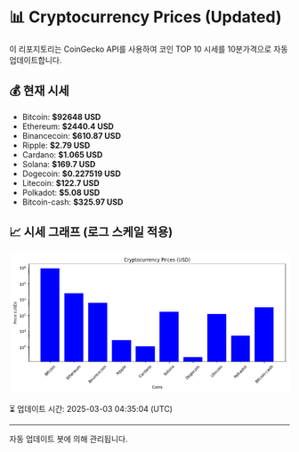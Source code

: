 
# 📊 Cryptocurrency Prices (Updated)

이 리포지토리는 CoinGecko API를 사용하여 코인 TOP 10 시세를 10분가격으로 자동 업데이트합니다.

## 💰 현재 시세
- Bitcoin: **$92648 USD**
- Ethereum: **$2440.4 USD**
- Binancecoin: **$610.87 USD**
- Ripple: **$2.79 USD**
- Cardano: **$1.065 USD**
- Solana: **$169.7 USD**
- Dogecoin: **$0.227519 USD**
- Litecoin: **$122.7 USD**
- Polkadot: **$5.08 USD**
- Bitcoin-cash: **$325.97 USD**

## 📈 시세 그래프 (로그 스케일 적용)
![Crypto Prices](crypto_prices.png)

⏳ 업데이트 시간: 2025-03-03 04:35:04 (UTC)

---
자동 업데이트 봇에 의해 관리됩니다.
